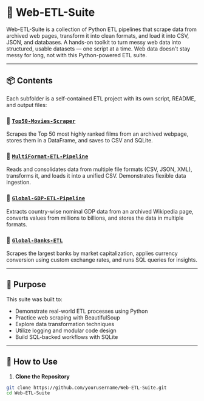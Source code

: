 # 🧩 Web-ETL-Suite

Web-ETL-Suite is a collection of Python ETL pipelines that scrape data from archived web pages, transform it into clean formats, and load it into CSV, JSON, and databases. A hands-on toolkit to turn messy web data into structured, usable datasets — one script at a time. Web data doesn't stay messy for long, not with this Python-powered ETL suite.

---

## 📦 Contents

Each subfolder is a self-contained ETL project with its own script, README, and output files:

### 🔹 [`Top50-Movies-Scraper`](./Top50-Movies-Scraper)
Scrapes the Top 50 most highly ranked films from an archived webpage, stores them in a DataFrame, and saves to CSV and SQLite.

### 🔹 [`MultiFormat-ETL-Pipeline`](./MultiFormat-ETL-Pipeline)
Reads and consolidates data from multiple file formats (CSV, JSON, XML), transforms it, and loads it into a unified CSV. Demonstrates flexible data ingestion.

### 🔹 [`Global-GDP-ETL-Pipeline`](./Global-GDP-ETL-Pipeline)
Extracts country-wise nominal GDP data from an archived Wikipedia page, converts values from millions to billions, and stores the data in multiple formats.

### 🔹 [`Global-Banks-ETL`](./Global-Banks-ETL)
Scrapes the largest banks by market capitalization, applies currency conversion using custom exchange rates, and runs SQL queries for insights.

---

## 🎯 Purpose

This suite was built to:
- Demonstrate real-world ETL processes using Python
- Practice web scraping with BeautifulSoup
- Explore data transformation techniques
- Utilize logging and modular code design
- Build SQL-backed workflows with SQLite

---

## 🚀 How to Use

1. **Clone the Repository**

```bash
git clone https://github.com/yourusername/Web-ETL-Suite.git
cd Web-ETL-Suite
